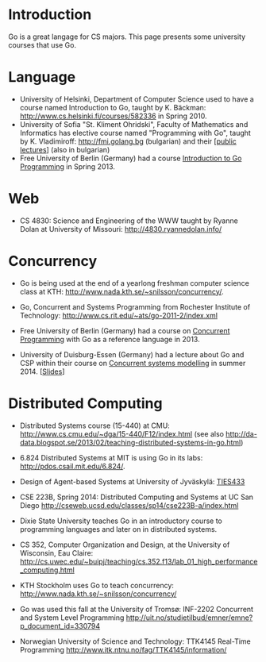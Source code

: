 # Introduction

Go is a great langage for CS majors. This page presents some university courses that use Go.

# Language

  * University of Helsinki, Department of Computer Science used to have a course named Introduction to Go, taught by K. Bäckman: http://www.cs.helsinki.fi/courses/582336 in Spring 2010.
  * University of Sofia "St. Kliment Ohridski", Faculty of Mathematics and Informatics has elective course named "Programming with Go", taught by K. Vladimiroff: http://fmi.golang.bg (bulgarian) and their [[public lectures](https://github.com/fmi/go-lectures)] (also in bulgarian)
  * Free University of Berlin (Germany) had a course [Introduction to Go Programming](http://w3.inf.fu-berlin.de/lehre/WS12/go/) in Spring 2013.

# Web

  * CS 4830: Science and Engineering of the WWW taught by Ryanne Dolan at University of Missouri: http://4830.ryannedolan.info/


# Concurrency

  * Go is being used at the end of a yearlong freshman computer science class at KTH: http://www.nada.kth.se/~snilsson/concurrency/.

  * Go, Concurrent and Systems Programming from Rochester Institute of Technology: http://www.cs.rit.edu/~ats/go-2011-2/index.xml

  * Free University of Berlin (Germany) had a course on [Concurrent Programming](http://w3.inf.fu-berlin.de/lehre/SS13/alp4/) with Go as a reference language in 2013.

  * University of Duisburg-Essen (Germany) had a lecture about Go and CSP within their course on [Concurrent systems modelling](http://www.ti.inf.uni-due.de/teaching/ss2014/mod_ns/) in summer 2014. [[Slides](http://www.ti.inf.uni-due.de/fileadmin/public/teaching/mod_ns/folien/SS2014/google-go-2x2.pdf)]

# Distributed Computing

  * Distributed Systems course (15-440) at CMU: http://www.cs.cmu.edu/~dga/15-440/F12/index.html (see also http://da-data.blogspot.se/2013/02/teaching-distributed-systems-in-go.html)

  * 6.824 Distributed Systems at MIT is using Go in its labs: http://pdos.csail.mit.edu/6.824/.

  * Design of Agent-based Systems at University of Jyväskylä: [TIES433](http://users.jyu.fi/~miselico/teaching/TIES433/2013/)

  * CSE 223B, Spring 2014: Distributed Computing and Systems at UC San Diego http://cseweb.ucsd.edu/classes/sp14/cse223B-a/index.html

  * Dixie State University teaches Go in an introductory course to programming languages and later on in distributed systems.

  * CS 352, Computer Organization and Design, at the University of Wisconsin, Eau Claire: http://cs.uwec.edu/~buipj/teaching/cs.352.f13/lab_01_high_performance_computing.html

  * KTH Stockholm uses Go to teach concurrency: http://www.nada.kth.se/~snilsson/concurrency/

  * Go was used this fall at the University of Tromsø: INF-2202 Concurrent and System Level Programming http://uit.no/studietilbud/emner/emne?p_document_id=330794

  * Norwegian University of Science and Technology: TTK4145 Real-Time Programming http://www.itk.ntnu.no/fag/TTK4145/information/